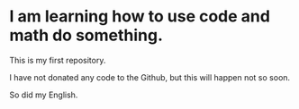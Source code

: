 # I am learning how to use code and math do something.

This is my first repository.

I have not donated any code to the Github, but this will happen not so soon.

So did my English.
